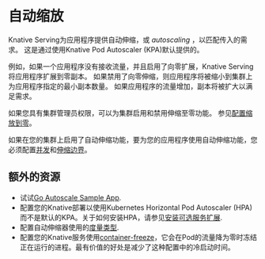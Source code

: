 # 自动缩放

Knative Serving为应用程序提供自动伸缩，或 _autoscaling_ ，以匹配传入的需求。
这是通过使用Knative Pod Autoscaler (KPA)默认提供的。


例如，如果一个应用程序没有接收流量，并且启用了向零扩展，Knative Serving将应用程序扩展到零副本。
如果禁用了向零伸缩，则应用程序将被缩小到集群上为应用程序指定的最小副本数量。
如果应用程序的流量增加，副本将被扩大以满足需求。

如果您具有集群管理员权限，可以为集群启用和禁用伸缩至零功能。
参见[配置缩放到零](scale-to-zero.md)。
<!--TODO: How can you check if you have it enabled if you're not a cluster admin?-->
如果在您的集群上启用了自动伸缩功能，要为您的应用程序使用自动伸缩功能，您必须配置[并发](concurrency.md)和[伸缩边界](scale-bounds.md)。
<!--TODO: Include this in the basic config before other settings-->

## 额外的资源

<!--TODO: Move KPA details, metrics to admin / advanced section; too in depth for intro)-->
* 试试[Go Autoscale Sample App](autoscale-go/README.md).
* 配置您的Knative部署以使用Kubernetes Horizontal Pod Autoscaler (HPA)而不是默认的KPA。关于如何安装HPA，请参见[安装可选服务扩展](../../install/yaml-install/serving/install-serving-with-yaml.md#install-optional-serving-extensions).
* 配置自动伸缩器使用的[度量类型](autoscaling-metrics.md).
* 配置您的Knative服务使用[container-freeze](container-freezer.md)，它会在Pod的流量降为零时冻结正在运行的进程。最有价值的好处是减少了这种配置中的冷启动时间。
